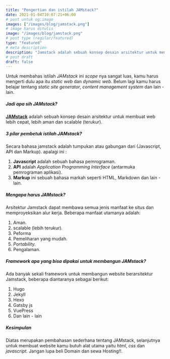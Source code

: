 ```yaml
---
title: "Pengertian dan istilah JAMstack?"
date: 2021-01-04T10:07:21+06:00
# post untuk og:image
images: ["/images/blog/jamstack.png"]
# image harus ditulis 
image: "/images/blog/jamstack.png"
# post type (regular/featured)
type: "featured"
# meta description
description: "Jamstack adalah sebuah konsep desain arsitektur untuk membuat web lebih cepat, lebih aman dan skalabel"
# post draft
draft: false
---
```


Untuk membahas istilah _JAMstack_ ini _scope_ nya sangat luas, kamu harus mengerti dulu apa itu _static web_ dan _dynamic web_. Belum lagi kamu harus belajar tentang _static site generator_, _content management system_ dan lain - lain.

##### Jadi apa sih JAMstack?

[**JAMstack**](https://jamstack.org/) adalah sebuah konsep desain arsitektur untuk membuat web lebih cepat, lebih aman dan scalable (terukur).

##### 3 pilar pembetuk istilah JAMstack?

Secara bahasa jamstack adalah tumpukan atau gabungan dari (Javascript, API dan Markup). apalagi ini :
1. **Javascript** adalah sebuah bahasa pemrograman.
2. **API** adalah _Application Programming Interface_ (antarmuka pemrograman aplikasi).
3. **Markup** ini sebuah bahasa markah seperti HTML, Markdown dan lain - lain.

##### Mengapa harus JAMstack?

Arsitektur Jamstack dapat membawa semua jenis manfaat ke situs dan memproyeksikan alur kerja. Beberapa manfaat utamanya adalah:

1. Aman.
2. scalable (lebih terukur).
3. Peforma
4. Pemeliharan yang mudah.
5. _Portability._
6. Pengalaman.

##### Framework apa yang bisa dipakai untuk membangun JAMstack?

Ada banyak sekali framework untuk membangun website berarsitektur Jamstack, beberapa diantaranya sebagai berikut:

1. Hugo
2. Jekyll
3. Hexo 
4. Gatsby js
5. VuePress
6. Dan lain - lain

##### Kesimpulan

Diatas merupakan pembahasan sederhana tentang JAMstack, selanjutnya untuk membuat website kamu butuh alat utama yaitu _html_, _css_ dan _javascript_. Jangan lupa beli Domain dan sewa Hosting!!.
